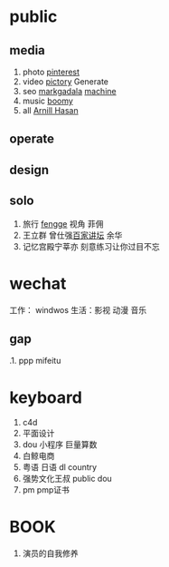 # public
## media
1. photo [pinterest](https://www.pinterest.com/)       
2. video  [pictory](https://pictory.ai/) Generate
3. seo  [markgadala](https://twitter.com/markgadala)  [machine](https://machineearning.beehiiv.com/)        
4. music [boomy](https://boomy.com/)     
5. all    [Arnill Hasan](https://twitter.com/arnill_dev)   
## operate

## design

## solo
1. 旅行 [fengge](https://space.bilibili.com/35847683/video)  视角 菲佣
2. 王立群 曾仕强[百家讲坛]() 余华 
3. 记忆宫殿宁莘亦 刻意练习让你过目不忘
   

# wechat

工作： windwos
生活：影视 动漫  音乐

## gap
.1. ppp mifeitu

# keyboard
1. c4d   
2. 平面设计
3. dou 小程序 巨量算数
4. 白鲸电商
5. 粤语 日语 dl country
6. 强势文化王叔 public dou
7. pm pmp证书
# BOOK
1. 演员的自我修养
   